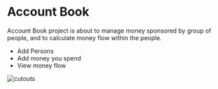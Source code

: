 # Account Book
Account Book project is about to manage money sponsored by group of people, and to calculate money flow within the people.

- Add Persons
- Add money you spend
- View money flow 

![cutouts](https://user-images.githubusercontent.com/12527654/40888270-55750fda-6772-11e8-920a-e51aed47583a.jpg)
